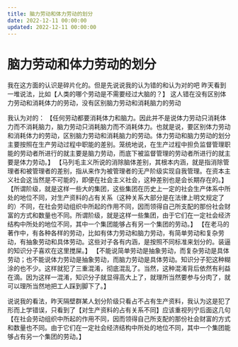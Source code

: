 ```yaml
---
title: 脑力劳动和体力劳动的划分
date: 2022-12-11 00:00:00
updated: 2022-12-11 00:00:00
---
```


# 脑力劳动和体力劳动的划分

我在这方面的认识是碎片化的。但是先说说我的认为错的和认为对的吧
昨天看到一堆说法，比如【人类的哪个劳动是不需要经过大脑的？】
这人错在没有区别体力劳动和消耗体力的劳动，没有区别脑力劳动和消耗脑力的劳动

我认为对的：
【任何劳动都要消耗体力和脑力。因此并不是说体力劳动只消耗体力而不消耗脑力，脑力劳动只消耗脑力而不消耗体力。也就是说，要区别体力劳动和消耗体力的劳动，区别脑力劳动和消耗脑力的劳动。体力劳动和脑力劳动的划分主要按照在生产劳动过程中职能的差别。笼统地说，在生产过程中担负监督管理职能的劳动者所进行的就主要是脑力劳动，而底下被监督管理的劳动者所进行的就主要是体力劳动。】
【马列毛主义所说的消除脑体差别，其根本内涵，就是指消除管理者和被管理者的差别，指从来作为被管理者的无产阶级实现自我管理。在资本主义社会这当然是不可能的，即便在社会主义社会，这种差别也是会长期存在的。】
【所谓阶级，就是这样一些大的集团，这些集团在历史上一定的社会生产体系中所处的地位不同，对生产资料的占有关系（这种关系大部分是在法律上明文规定了的）不同，在社会劳动组织中所起的作用不同，因而领得自己所支配的那份社会财富的方式和数量也不同。所谓阶级，就是这样一些集团，由于它们在一定社会经济结构中所处的地位不同，其中一个集团能够占有另一个集团的劳动。】
【​​在老马的著作中，有各种各样的劳动，比如有体力劳动和脑力劳动，有简单劳动和复杂劳动，有抽象劳动和具体劳动。这些对子各有内涵，是按照不同标准来划分的。装逼的知识分子喜欢在这里搅屎。】
【不能说简单劳动是抽象劳动，而复杂劳动是具体劳动；也不能说体力劳动是抽象劳动，而脑力劳动是具体劳动。知识分子犯这种糊涂的也不少。这样就犯了三重混淆，彻底混乱了。当然，这种混淆背后依然有利益在滴。因为这样一混淆，知识分子就显得高大上了，就理所当然要参与分肉了，就可以理所当然地把工人踩到脚下了。】

说说我的看法，昨天隔壁群某人划分阶级只看占不占有生产资料，我认为这是犯了形而上学错误，只看到了【对生产资料的占有关系不同】应该重视列宁后面这几句【在社会劳动组织中所起的作用不同，因而领得自己所支配的那份社会财富的方式和数量也不同。由于它们在一定社会经济结构中所处的地位不同，其中一个集团能够占有另一个集团的劳动。】
